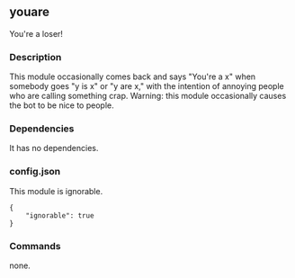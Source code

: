 ## youare

You're a loser!

### Description

This module occasionally comes back and says "You're a x" when somebody goes "y
is x" or "y are x," with the intention of annoying people who are calling
something crap. Warning: this module occasionally causes the bot to be nice to
people.

### Dependencies

It has no dependencies.

### config.json

This module is ignorable.
```
{
    "ignorable": true
}
```

### Commands

none.